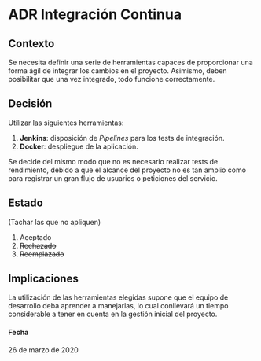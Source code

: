 # ADR Integración Continua

## Contexto
Se necesita definir una serie de herramientas capaces de proporcionar una forma ágil de integrar los cambios en el proyecto.
Asimismo, deben posibilitar que una vez integrado, todo funcione correctamente.

## Decisión
Utilizar las siguientes herramientas:
  1. **Jenkins**: disposición de *Pipelines* para los tests de integración.
  2. **Docker**: despliegue de la aplicación.

Se decide del mismo modo que no es necesario realizar tests de rendimiento, debido a que el alcance del proyecto no es tan amplio como para registrar un gran flujo de usuarios o peticiones del servicio.

## Estado
(Tachar las que no apliquen)
1. Aceptado
2. ~~Rechazado~~
3. ~~Reemplazado~~

## Implicaciones
La utilización de las herramientas elegidas supone que el equipo de desarrollo deba aprender a manejarlas, lo cual conllevará un tiempo considerable a tener en cuenta en la gestión inicial del proyecto.
#### Fecha
26 de marzo de 2020

